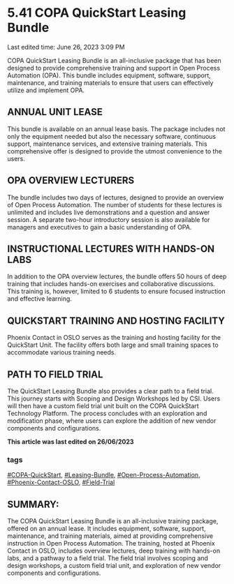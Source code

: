 # 5.41 COPA QuickStart Leasing Bundle

Last edited time: June 26, 2023 3:09 PM

COPA QuickStart Leasing Bundle is an all-inclusive package that has been designed to provide comprehensive training and support in Open Process Automation (OPA). This bundle includes equipment, software, support, maintenance, and training materials to ensure that users can effectively utilize and implement OPA.

## ANNUAL UNIT LEASE

This bundle is available on an annual lease basis. The package includes not only the equipment needed but also the necessary software, continuous support, maintenance services, and extensive training materials. This comprehensive offer is designed to provide the utmost convenience to the users.

## OPA OVERVIEW LECTURERS

The bundle includes two days of lectures, designed to provide an overview of Open Process Automation. The number of students for these lectures is unlimited and includes live demonstrations and a question and answer session. A separate two-hour introductory session is also available for managers and executives to gain a basic understanding of OPA.

## INSTRUCTIONAL LECTURES WITH HANDS-ON LABS

In addition to the OPA overview lectures, the bundle offers 50 hours of deep training that includes hands-on exercises and collaborative discussions. This training is, however, limited to 6 students to ensure focused instruction and effective learning.

## QUICKSTART TRAINING AND HOSTING FACILITY

Phoenix Contact in OSLO serves as the training and hosting facility for the QuickStart Unit. The facility offers both large and small training spaces to accommodate various training needs.

## PATH TO FIELD TRIAL

The QuickStart Leasing Bundle also provides a clear path to a field trial. This journey starts with Scoping and Design Workshops led by CSI. Users will then have a custom field trial unit built on the COPA QuickStart Technology Platform. The process concludes with an exploration and modification phase, where users can explore the addition of new vendor components and configurations.

**This article was last edited on 26/06/2023**

### tags

[#COPA-QuickStart](notion://www.notion.so/adti-wiki/177b2fff0dd04a73a5a3722a1ca4ecf0), [#Leasing-Bundle](notion://www.notion.so/adti-wiki/177b2fff0dd04a73a5a3722a1ca4ecf0), [#Open-Process-Automation](notion://www.notion.so/adti-wiki/177b2fff0dd04a73a5a3722a1ca4ecf0), [#Phoenix-Contact-OSLO](notion://www.notion.so/adti-wiki/177b2fff0dd04a73a5a3722a1ca4ecf0), [#Field-Trial](notion://www.notion.so/adti-wiki/177b2fff0dd04a73a5a3722a1ca4ecf0)

## SUMMARY:

The COPA QuickStart Leasing Bundle is an all-inclusive training package, offered on an annual lease. It includes equipment, software, support, maintenance, and training materials, aimed at providing comprehensive instruction in Open Process Automation. The training, hosted at Phoenix Contact in OSLO, includes overview lectures, deep training with hands-on labs, and a pathway to a field trial. The field trial involves scoping and design workshops, a custom field trial unit, and exploration of new vendor components and configurations.